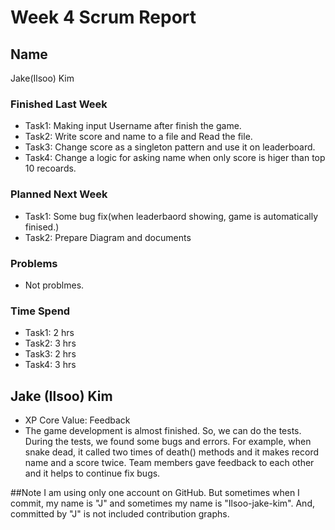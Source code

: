 # Week 4 Scrum Report

## Name
Jake(Ilsoo) Kim
 
### Finished Last Week 
- Task1: Making input Username after finish the game.
- Task2: Write score and name to a file and Read the file.
- Task3: Change score as a singleton pattern and use it on leaderboard.
- Task4: Change a logic for asking name when only score is higer than top 10 recoards.
### Planned Next Week 
- Task1: Some bug fix(when leaderbaord showing, game is automatically finised.) 
- Task2: Prepare Diagram and documents

### Problems
- Not problmes.

### Time Spend
- Task1: 2 hrs
- Task2: 3 hrs
- Task3: 2 hrs
- Task4: 3 hrs

## Jake (Ilsoo) Kim
- XP Core Value: Feedback
- The game development is almost finished. So, we can do the tests. During the tests, we found some bugs and errors.
  For example, when snake dead, it called two times of death() methods and it makes record name and a score twice. 
  Team members gave feedback to each other and it helps to continue fix bugs.

##Note
 I am using only one account on GitHub. But sometimes when I commit, my name is "J" and sometimes my name is "Ilsoo-jake-kim".  And, committed by "J" is not included contribution graphs. 
